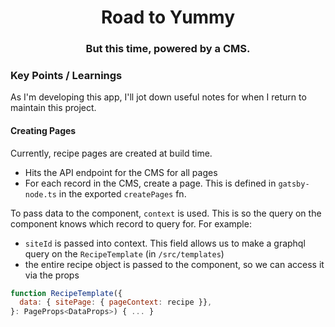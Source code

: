 <h1 align="center">
  Road to Yummy
</h1>
<h3 align="center">
  But this time, powered by a CMS.
</h3>

### Key Points / Learnings

As I'm developing this app, I'll jot down useful notes for when I return to maintain this project.

#### Creating Pages

Currently, recipe pages are created at build time.

- Hits the API endpoint for the CMS for all pages
- For each record in the CMS, create a page. This is defined in `gatsby-node.ts` in the exported `createPages` fn.

To pass data to the component, `context` is used. This is so the query on the component knows which record to query for. For example:

- `siteId` is passed into context. This field allows us to make a graphql query on the `RecipeTemplate` (in `/src/templates`)
- the entire recipe object is passed to the component, so we can access it via the props

```js
function RecipeTemplate({
  data: { sitePage: { pageContext: recipe }},
}: PageProps<DataProps>) { ... }
```
